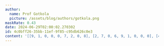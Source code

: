 ```yaml
---
author:
  name: Prof Gotkola
  picture: /assets/blog/authors/gotkola.png
maskRate: 0.43
date: 2024-06-29T02:00:02.270302
id: 4c0bff26-35bb-11ef-9f85-c95db626c0e3
content: '[[9, 1, 0, 0, 0, 7, 2, 0, 8], [2, 7, 0, 6, 9, 1, 0, 0, 0], [4, 0, 5, 0, 2, 3, 7, 1, 9], [0, 9, 0, 0, 7, 8, 0, 0, 0], [8, 2, 7, 0, 6, 4, 9, 0, 5], [1, 0, 4, 2, 3, 0, 6, 8, 7], [0, 3, 0, 7, 0, 2, 0, 9, 0], [7, 4, 0, 9, 0, 6, 0, 0, 1], [6, 0, 9, 0, 0, 5, 0, 0, 2]]'
---
```

